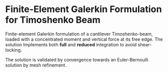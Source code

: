 # Finite-Element Galerkin Formulation for Timoshenko Beam

Finite-element Galerkin formulation of a cantilever Timoshenko-beam, loaded with a concentrated moment and vertical force at its free edge.
The solution Implements both **full** and **reduced** integration to avoid shear-locking.

The solution is validated by convergence towards an Euler-Bernoulli solution by mesh refinement.
